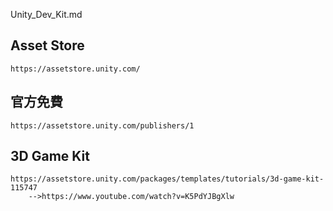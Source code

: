 Unity_Dev_Kit.md

Asset Store
---
	https://assetstore.unity.com/

官方免費
---
	https://assetstore.unity.com/publishers/1

3D Game Kit
---
	https://assetstore.unity.com/packages/templates/tutorials/3d-game-kit-115747
		-->https://www.youtube.com/watch?v=K5PdYJBgXlw